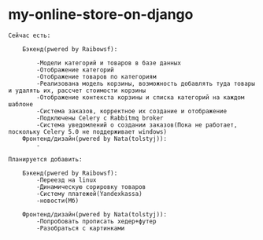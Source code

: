 # my-online-store-on-django

	Сейчас есть:
	
		Бэкенд(pwered by Raibowsf):
		
			-Модели категорий и товаров в базе данных
			-Отображение категорий
			-Отображение товаров по категориям
			-Реализована модель корзины, возможность добавлять туда товары и удалять их, рассчет стоимости корзины
			-Отображение контекста корзины и списка категорий на каждом шаблоне
			-Система заказов, корректное их создание и отображение
			-Подключены Celery с Rabbitmq broker
			-Система уведомлений о создании заказов(Пока не работает, поскольку Celery 5.0 не поддерживает windows)
		Фронтенд/дизайн(pwered by Nata(tolstyj)):
			-
			
	Планируется добавить:
	
		Бэкенд(pwered by Raibowsf):
			-Переезд на linux
			-Динамическую сорировку товаров
			-Систему платежей(Yandexkassa)
			-новости(Мб)
		    
		Фронтенд/дизайн(pwered by Nata(tolstyj)):
			-Попробовать прописать хедер+футер
			-Разобраться с картинками 
